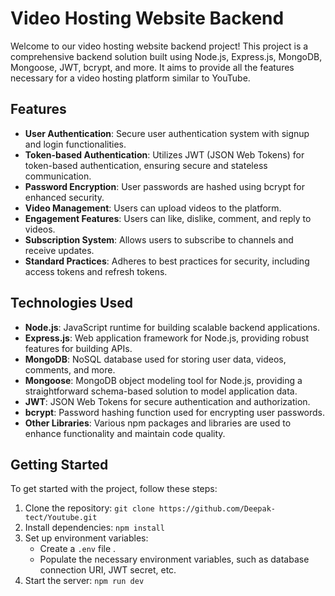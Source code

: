 # Video Hosting Website Backend

Welcome to our video hosting website backend project! This project is a comprehensive backend solution built using Node.js, Express.js, MongoDB, Mongoose, JWT, bcrypt, and more. It aims to provide all the features necessary for a video hosting platform similar to YouTube.

## Features

- **User Authentication**: Secure user authentication system with signup and login functionalities.
- **Token-based Authentication**: Utilizes JWT (JSON Web Tokens) for token-based authentication, ensuring secure and stateless communication.
- **Password Encryption**: User passwords are hashed using bcrypt for enhanced security.
- **Video Management**: Users can upload videos to the platform.
- **Engagement Features**: Users can like, dislike, comment, and reply to videos.
- **Subscription System**: Allows users to subscribe to channels and receive updates.
- **Standard Practices**: Adheres to best practices for security, including access tokens and refresh tokens.

## Technologies Used

- **Node.js**: JavaScript runtime for building scalable backend applications.
- **Express.js**: Web application framework for Node.js, providing robust features for building APIs.
- **MongoDB**: NoSQL database used for storing user data, videos, comments, and more.
- **Mongoose**: MongoDB object modeling tool for Node.js, providing a straightforward schema-based solution to model application data.
- **JWT**: JSON Web Tokens for secure authentication and authorization.
- **bcrypt**: Password hashing function used for encrypting user passwords.
- **Other Libraries**: Various npm packages and libraries are used to enhance functionality and maintain code quality.

## Getting Started

To get started with the project, follow these steps:

1. Clone the repository: `git clone https://github.com/Deepak-tect/Youtube.git`
2. Install dependencies: `npm install`
3. Set up environment variables:
   - Create a `.env` file .
   - Populate the necessary environment variables, such as database connection URI, JWT secret, etc.
4. Start the server: `npm run dev`
